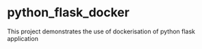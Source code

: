 # python_flask_docker
This project demonstrates the use of dockerisation of python flask application
